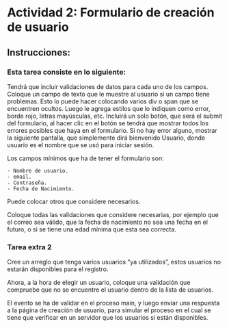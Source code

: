 # Actividad 2: Formulario de creación de usuario

## Instrucciones:

### Esta tarea consiste en lo siguiente:

Tendrá que incluir validaciones de datos para cada uno de los campos.
Coloque un campo de texto que le muestre al usuario si un campo tiene problemas.
Esto lo puede hacer colocando varios div o span que se encuentren ocultos.
Luego le agrega estilos que lo indiquen como error, borde rojo, letras mayúsculas, etc.
Incluirá un solo botón, que será el submit del formulario, al hacer clic en el botón se tendrá que mostrar todos los errores posibles que haya en el formulario.
Si no hay error alguno, mostrar la siguiente pantalla, que simplemente dirá bienvenido Usuario, donde usuario es el nombre que se usó para iniciar sesión.

Los campos mínimos que ha de tener el formulario son:

    - Nombre de usuario.
    - email.
    - Contraseña.
    - Fecha de Nacimiento.

Puede colocar otros que considere necesarios.

Coloque todas las validaciones que considere necesarias, por ejemplo que el correo sea válido, que la fecha de nacimiento no sea una fecha en el futuro, o si se tiene una edad mínima que esta sea correcta.

### Tarea extra 2

Cree un arreglo que tenga varios usuarios “ya utilizados”, estos usuarios no estarán disponibles para el registro.

Ahora, a la hora de elegir un usuario, coloque una validación que compruebe que no se encuentre el usuario dentro de la lista de usuarios.

El evento se ha de validar en el proceso main, y luego enviar una respuesta a la página de creación de usuario, para simular el proceso en el cual se tiene que verificar en un servidor que los usuarios si están disponibles.